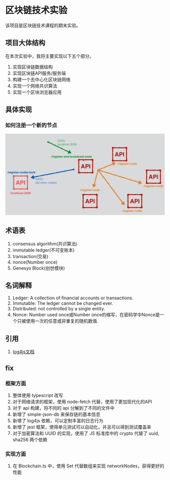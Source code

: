 # 区块链技术实验

该项目是区块链技术课程的期末实验。

## 项目大体结构
在本次实验中，我将主要实现以下五个部分。
1. 实现区块链数据结构
2. 实现区块链API服务/服务端
3. 构建一个去中心化区块链网络
4. 实现一个网络共识算法
5. 实现一个区块浏览器应用


## 具体实现

### 如何注册一个新的节点
 ![注册新节点](assets\how-to-registe-new-node.png)

## 术语表

1. consensus algorithm(共识算法)
2. immutable ledger(不可变账本)
3. transaction(交易)
4. nonce(Number once)
5. Genesys Block(创世模块)

## 名词解释
1. Ledger: A collection of financial accounts or transactions.
2. Immutable: The ledger cannot be changed ever.
3. Distributed: not controlled by a single entity.
4. Nonce: Number used once或Number once的缩写，在密码学中Nonce是一个只被使用一次的任意或非重复的随机数值.

## 引用
1. [log4js文档](https://log4js-node.github.io/log4js-node/)

## fix

### 框架方面
1. 整体使用 typescript 改写
2. 对于网络请求的框架，使用 node-fetch 代替，使用了更加现代化的API
3. 对于 api 构建，将不同的 api 分解到了不同的文件中
4. 新增了 simple-json-db 来保存链的基本信息
5. 新增了 log4js 依赖，可以定制丰富的日志行为
6. 新增了 jest 框架，使得单元测试可以自动化，并且可以得到测试覆盖率
7. 对于加密算法和 UUID 的实现，使用了 JS 标准库中的 crypto 代替了 uuid, sha256 两个依赖

### 实现方面
1. 在 Blockchain.ts 中，使用 Set 代替数组来实现 networkNodes，获得更好的性能
